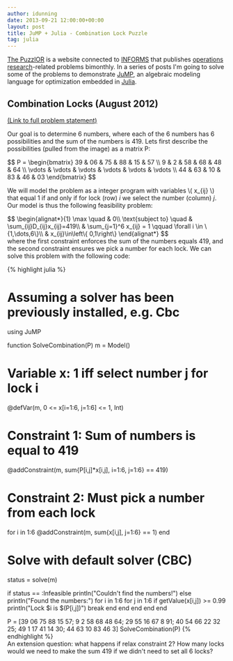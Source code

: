 ```yaml
---
author: idunning
date: 2013-09-21 12:00:00+00:00
layout: post
title: JuMP + Julia - Combination Lock Puzzle
tag: julia
---
```


[The PuzzlOR](http://puzzlor.com/) is a website connected to [INFORMS](https://www.informs.org) that publishes [operations research](https://www.informs.org/About-INFORMS/What-is-Operations-Research)-related problems bimonthly. In a series of posts I'm going to solve some of the problems to demonstrate [JuMP](https://github.com/JuliaOpt/JuMP.jl), an algebraic modeling language for optimization embedded in [Julia](http://julialang.org).

## Combination Locks (August 2012)

[(Link to full problem statement)](http://puzzlor.com/2012-08_CombinationLocks.html)

Our goal is to determine 6 numbers, where each of the 6 numbers has 6 possibilities and the sum of the numbers is 419. Lets first describe the possibilities (pulled from the image) as a matrix P:

<div>
$$
P =
 \begin{bmatrix}
  39 & 06 & 75 & 88 & 15 & 57 \\
   9 &  2 & 58 & 68 & 48 & 64 \\
  \vdots & \vdots & \vdots & \vdots & \vdots & \vdots \\
  44 & 63 & 10 & 83 & 46 & 03
 \end{bmatrix}
$$
</div>

We will model the problem as a integer program with variables \\( x\_{ij} \\) that equal 1 if and only if for lock (row) _i_ we select the number (column) _j_. Our model is thus the following feasibility problem:

<div>
$$
\begin{alignat*}{1}
\max \quad & 0\\
\text{subject to} \quad & \sum_{ij}D_{ij}x_{ij}=419\\
 & \sum_{j=1}^6 x_{ij} = 1 \qquad \forall i \in \{1,\dots,6\}\\
 & x_{ij}\in\left\{ 0,1\right\}
\end{alignat*}
$$
</div>
where the first constraint enforces the sum of the numbers equals 419, and the second constraint ensures we pick a number for each lock. We can solve this problem with the following code:

{% highlight julia %}
# Assuming a solver has been previously installed, e.g. Cbc
using JuMP

function SolveCombination(P)
  m = Model()
  
  # Variable x: 1 iff select number j for lock i
  @defVar(m, 0 <= x[i=1:6, j=1:6] <= 1, Int)

  # Constraint 1: Sum of numbers is equal to 419
  @addConstraint(m, sum{P[i,j]*x[i,j], i=1:6, j=1:6} == 419)

  # Constraint 2: Must pick a number from each lock
  for i in 1:6
    @addConstraint(m, sum{x[i,j], j=1:6} == 1)
  end

  # Solve with default solver (CBC)
  status = solve(m)

  if status == :Infeasible
    println("Couldn't find the numbers!")
  else
    println("Found the numbers:")
    for i in 1:6
      for j in 1:6
        if getValue(x[i,j]) >= 0.99
          println("Lock $i is $(P[i,j])")
          break
        end
      end
    end
  end
end

P = [39 06 75 88 15 57;
      9  2 58 68 48 64;
     29 55 16 67  8 91;
     40 54 66 22 32 25;
     49  1 17 41 14 30;
     44 63 10 83 46  3]
SolveCombination(P)
{% endhighlight %}
<br>
An extension question: what happens if relax constraint 2? How many locks would we need to make the sum 419 if we didn't need to set all 6 locks?
